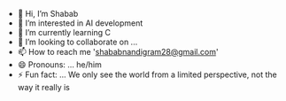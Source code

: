 - 👋 Hi, I’m Shabab
- 👀 I’m interested in AI development
- 🌱 I’m currently learning C
- 💞️ I’m looking to collaborate on ...
- 📫 How to reach me 'shababnandigram28@gmail.com'
- 😄 Pronouns: ... he/him
- ⚡ Fun fact: ... We only see the world from a limited perspective, not the way it really is

<!---
Shabab47/Shabab47 is a ✨ special ✨ repository because its `README.md` (this file) appears on your GitHub profile.
You can click the Preview link to take a look at your changes.
--->

